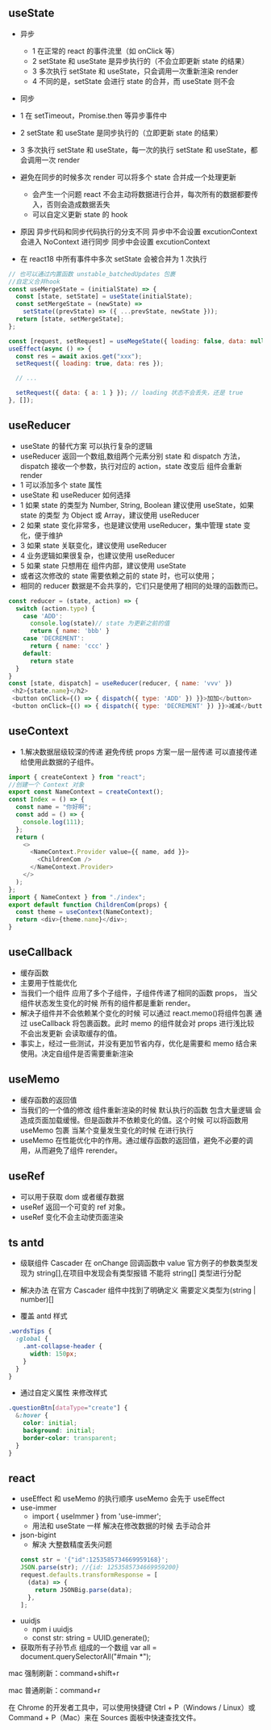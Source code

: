## useState

- 异步
  - 1 在正常的 react 的事件流里（如 onClick 等）
  - 2 setState 和 useState 是异步执行的（不会立即更新 state 的结果）
  - 3 多次执行 setState 和 useState，只会调用一次重新渲染 render
  - 4 不同的是，setState 会进行 state 的合并，而 useState 则不会
- 同步
- 1 在 setTimeout，Promise.then 等异步事件中
- 2 setState 和 useState 是同步执行的（立即更新 state 的结果）
- 3 多次执行 setState 和 useState，每一次的执行 setState 和 useState，都会调用一次 render
- 避免在同步的时候多次 render 可以将多个 state 合并成一个处理更新
  - 会产生一个问题 react 不会主动将数据进行合并，每次所有的数据都要传入，否则会造成数据丢失
  - 可以自定义更新 state 的 hook
- 原因 异步代码和同步代码执行的分支不同 异步中不会设置 excutionContext 会进入 NoContext 进行同步 同步中会设置 excutionContext

- 在 react18 中所有事件中多次 setState 会被合并为 1 次执行

```js
// 也可以通过内置函数 unstable_batchedUpdates 包裹
//自定义合并hook
const useMergeState = (initialState) => {
  const [state, setState] = useState(initialState);
  const setMergeState = (newState) =>
    setState((prevState) => ({ ...prevState, newState }));
  return [state, setMergeState];
};

const [request, setRequest] = useMegeState({ loading: false, data: null });
useEffect(async () => {
  const res = await axios.get("xxx");
  setRequest({ loading: true, data: res });

  // ...

  setRequest({ data: { a: 1 } }); // loading 状态不会丢失，还是 true
}, []);
```

## useReducer

- useState 的替代方案 可以执行复杂的逻辑
- useReducer 返回一个数组,数组两个元素分别 state 和 dispatch 方法，dispatch 接收一个参数，执行对应的 action，state 改变后 组件会重新 render
- 1 可以添加多个 state 属性
- useState 和 useReducer 如何选择
- 1 如果 state 的类型为 Number, String, Boolean 建议使用 useState，如果 state 的类型 为 Object 或 Array，建议使用 useReducer
- 2 如果 state 变化非常多，也是建议使用 useReducer，集中管理 state 变化，便于维护
- 3 如果 state 关联变化，建议使用 useReducer
- 4 业务逻辑如果很复杂，也建议使用 useReducer
- 5 如果 state 只想用在 组件内部，建议使用 useState
- 或者这次修改的 state 需要依赖之前的 state 时，也可以使用；
- 相同的 reducer 数据是不会共享的，它们只是使用了相同的处理的函数而已。

```js
const reducer = (state, action) => {
  switch (action.type) {
    case 'ADD':
      console.log(state)// state 为更新之前的值
      return { name: 'bbb' }
    case 'DECREMENT':
      return { name: 'ccc' }
    default:
      return state
  }
}
const [state, dispatch] = useReducer(reducer, { name: 'vvv' })
 <h2>{state.name}</h2>
 <button onClick={() => { dispatch({ type: 'ADD' }) }}>加加</button>
 <button onClick={() => { dispatch({ type: 'DECREMENT' }) }}>减减</button>
```

## useContext

- 1.解决数据层级较深的传递 避免传统 props 方案一层一层传递 可以直接传递给使用此数据的子组件。

```js
import { createContext } from "react";
//创建一个 Context 对象
export const NameContext = createContext();
const Index = () => {
  const name = "你好啊";
  const add = () => {
    console.log(111);
  };
  return (
    <>
      <NameContext.Provider value={{ name, add }}>
        <ChildrenCom />
      </NameContext.Provider>
    </>
  );
};
import { NameContext } from "./index";
export default function ChildrenCom(props) {
  const theme = useContext(NameContext);
  return <div>{theme.name}</div>;
}
```

## useCallback

- 缓存函数
- 主要用于性能优化
- 当我们一个组件 应用了多个子组件，子组件传递了相同的函数 props， 当父组件状态发生变化的时候 所有的组件都是重新 render。
- 解决子组件并不会依赖某个变化的时候 可以通过 react.memo()将组件包裹 通过 useCallback 将包裹函数。此时 memo 的组件就会对 props 进行浅比较 不会出发更新 会读取缓存的值。
- 事实上，经过一些测试，并没有更加节省内存，优化是需要和 memo 结合来使用。决定自组件是否需要重新渲染

## useMemo

- 缓存函数的返回值
- 当我们的一个值的修改 组件重新渲染的时候 默认执行的函数 包含大量逻辑 会造成页面加载缓慢。但是函数并不依赖变化的值。这个时候 可以将函数用 useMemo 包裹 当某个变量发生变化的时候 在进行执行
- useMemo 在性能优化中的作用。通过缓存函数的返回值，避免不必要的调用，从而避免了组件 rerender。

## useRef

- 可以用于获取 dom 或者缓存数据
- useRef 返回一个可变的 ref 对象。
- useRef 变化不会主动使页面渲染

## ts antd

- 级联组件 Cascader 在 onChange 回调函数中 value 官方例子的参数类型发现为 string[],在项目中发现会有类型报错 不能将 string[] 类型进行分配
- 解决办法 在官方 Cascader 组件中找到了明确定义 需要定义类型为(string | number)[]

- 覆盖 antd 样式

```css
.wordsTips {
  :global {
    .ant-collapse-header {
      width: 150px;
    }
  }
}
```

- 通过自定义属性 来修改样式

```css
.questionBtn[dataType="create"] {
  &:hover {
    color: initial;
    background: initial;
    border-color: transparent;
  }
}
```

## react

- useEffect 和 useMemo 的执行顺序 useMemo 会先于 useEffect
- use-immer
  - import { useImmer } from 'use-immer';
  - 用法和 useState 一样 解决在修改数据的时候 去手动合并
- json-bigint
  - 解决 大整数精度丢失问题
  ```js
  const str = '{"id":1253585734669959168}';
  JSON.parse(str); //{id: 1253585734669959200}
  request.defaults.transformResponse = [
    (data) => {
      return JSONBig.parse(data);
    },
  ];
  ```
- uuidjs
  - npm i uuidjs
  - const str: string = UUID.generate();
- 获取所有子孙节点 组成的一个数组
  var all = document.querySelectorAll("#main \*");

mac 强制刷新：command+shift+r

mac 普通刷新：command+r

在 Chrome 的开发者工具中，可以使用快捷键 Ctrl + P（Windows / Linux）或 Command + P（Mac）来在 Sources 面板中快速查找文件。
